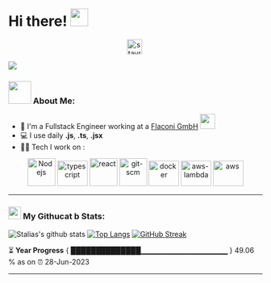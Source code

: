 # Hi there! <img src="https://github.com/TheDudeThatCode/TheDudeThatCode/blob/master/Assets/Hi.gif" width="35" />
<p align="center">
<a href="https://www.linkedin.com/in/stavros-liaskos/" target="blank"><img align="center" src="https://cdn.jsdelivr.net/npm/simple-icons@3.0.1/icons/linkedin.svg" alt="stavros-liaskos" height="30" width="30" /></a>&nbsp;
</p>

![](https://user-images.githubusercontent.com/48784001/203785020-2b4826c1-7ddb-4de8-b65b-ebf6e04c5290.jpeg)

### <img src="https://github.com/TheDudeThatCode/TheDudeThatCode/blob/master/Assets/Developer.gif" width="45" /> About Me:
- 🏦 I'm a Fullstack Engineer working at a [Flaconi GmbH](https://flaconi.de/)
  <img src="https://media.giphy.com/media/WUlplcMpOCEmTGBtBW/giphy.gif" width="30">
- 💻 I use daily **.js**, **.ts**, **.jsx**
- 🧑‍💻 Tech I work on :

<p align="center">
      <img src="https://www.vectorlogo.zone/logos/nodejs/nodejs-icon.svg" alt="Nodejs" width="55" height="55"/>
      <img src="https://www.vectorlogo.zone/logos/typescriptlang/typescriptlang-icon.svg" alt="typescript" width="60" height="50"/>
      <img src="https://www.vectorlogo.zone/logos/reactjs/reactjs-icon.svg" alt="react" width="55" height="55"/> 
      <img src="https://www.vectorlogo.zone/logos/git-scm/git-scm-icon.svg" alt="git-scm" width="55" height="55"/> 
      <img src="https://www.vectorlogo.zone/logos/docker/docker-official.svg" alt="docker" width="60" height="50"/>
      <img src="https://www.vectorlogo.zone/logos/amazon_awslambda/amazon_awslambda-icon.svg" alt="aws-lambda" width="60" height="50"/>
      <img src="https://www.vectorlogo.zone/logos/amazon_aws/amazon_aws-icon.svg" alt="aws" width="60" height="50"/>
</p>

---
### <img src='https://media1.giphy.com/media/du3J3cXyzhj75IOgvA/giphy.gif?cid=ecf05e47x2g034i9pzwtzzsd3xgg2w9nr94t4tflbbgo3008&rid=giphy.gif' width='25' /> My Githucat b Stats:
![Stalias's github stats](https://github-readme-stats.vercel.app/api?username=stavros-liaskos&show_icons=true&title_color=ffc857&icon_color=8ac926&text_color=daf7dc&bg_color=151515&hide=stars&count_private=true&include_all_commits=true)
[![Top Langs](https://github-readme-stats.vercel.app/api/top-langs/?username=stavros-liaskos&layout=compact&text_color=daf7dc&bg_color=151515&hide=vue,css,html)](https://github.com/anuraghazra/github-readme-stats)
[![GitHub Streak](https://github-readme-streak-stats.herokuapp.com/?user=stavros-liaskos&theme=dark)](https://git.io/streak-stats)


⏳ **Year Progress** { ██████████████▁▁▁▁▁▁▁▁▁▁▁▁▁▁▁▁ } 49.06 % as on ⏰ 28-Jun-2023

---

